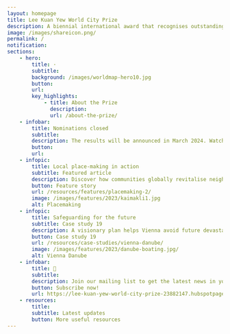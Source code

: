 ```yaml
---
layout: homepage
title: Lee Kuan Yew World City Prize
description: A biennial international award that recognises outstanding cities in tackling urban challenges to bring about a holistic & sustained urban transformation
image: /images/shareicon.png/
permalink: /
notification: 
sections:
    - hero:
        title: ·
        subtitle: 
        background: /images/worldmap-hero10.jpg
        button: 
        url: 
        key_highlights:
            - title: About the Prize
              description: 
              url: /about-the-prize/
    - infobar:    
        title: Nominations closed
        subtitle: 
        description: The results will be announced in March 2024. Watch this space!
        button: 
        url: 
    - infopic:    
        title: Local place-making in action 
        subtitle: Featured article
        description: Discover how communities globally revitalise neighbourhoods through local knowledge and identity in this Part 2 feature!
        button: Feature story
        url: /resources/features/placemaking-2/
        image: /images/features/2023/kaimakli1.jpg
        alt: Placemaking
    - infopic:    
        title: Safeguarding for the future
        subtitle: Case study 19
        description: A visionary plan helps Vienna avoid future devastating floods and create new leisure options.
        button: Case study 19
        url: /resources/case-studies/vienna-danube/
        image: /images/features/2023/danube-boating.jpg/
        alt: Vienna Danube
    - infobar:    
        title: 📩
        subtitle: 
        description: Join our mailing list to get the latest news in your inbox!
        button: Subscribe now!  
        url: https://lee-kuan-yew-world-city-prize-23882147.hubspotpagebuilder.com/subscribe
    - resources:
        title: 
        subtitle: Latest updates
        button: More useful resources
---
```

